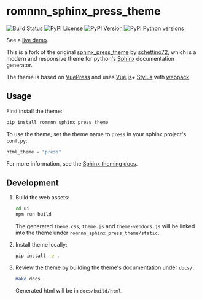 # romnnn_sphinx_press_theme

[![Build Status](https://travis-ci.com/romnnn/sphinx_press_theme.svg?branch=master)](https://travis-ci.com/romnnn/sphinx_press_theme)
[![PyPI License](https://img.shields.io/pypi/l/romnnn_sphinx_press_theme)](https://pypi.org/project/romnnn_sphinx_press_theme/)
[![PyPI Version](https://img.shields.io/pypi/v/romnnn_sphinx_press_theme)](https://pypi.org/project/romnnn_sphinx_press_theme/)
[![PyPI Python versions](https://img.shields.io/pypi/pyversions/romnnn_sphinx_press_theme)](https://pypi.org/project/romnnn_sphinx_press_theme/)

See a [live demo](https://romnnn.github.io/sphinx_press_theme).

This is a fork of the original [sphinx_press_theme](https://schettino72.github.io/sphinx_press_site/) by [schettino72](),
which is a modern and responsive theme for python's [Sphinx](http://www.sphinx-doc.org) documentation generator.

The theme is based on [VuePress](https://vuepress.vuejs.org/) and uses 
[Vue.js](https://vuejs.org/)+ 
[Stylus](http://stylus-lang.com/) with
[webpack](https://webpack.js.org/).

## Usage

First install the theme:
```bash
pip install romnnn_sphinx_press_theme
```

To use the theme, set the theme name to ``press`` in your sphinx project's ``conf.py``:
```python
html_theme = "press"
```

For more information, see the [Sphinx theming docs](http://www.sphinx-doc.org/en/master/theming.html#using-a-theme).

## Development
1. Build the web assets:
    ```bash
    cd ui
    npm run build
    ```

    The generated `theme.css`, `theme.js` and `theme-vendors.js` 
    will be linked into the theme under `romnnn_sphinx_press_theme/static`.

2. Install theme locally:
    ```bash
    pip install -e .
   ```

3. Review the theme by building the theme's documentation under `docs/`:
    ```bash
    make docs
    ```

    Generated html will be in `docs/build/html`.
